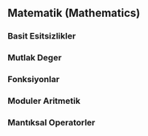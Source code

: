  ## Matematik (Mathematics)


### Basit Esitsizlikler

### Mutlak Deger

### Fonksiyonlar

### Moduler Aritmetik

### Mantıksal Operatorler
 
 

